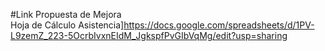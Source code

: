 #Link Propuesta de Mejora  
Hoja de Cálculo Asistencia]https://docs.google.com/spreadsheets/d/1PV-L9zemZ_223-5OcrbIvxnEIdM_JgkspfPvGIbVqMg/edit?usp=sharing
